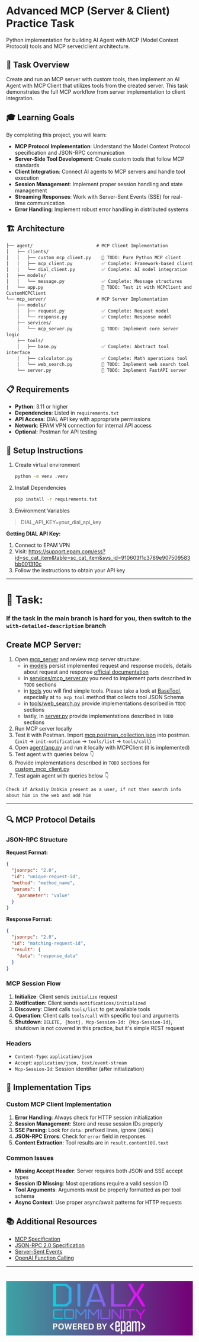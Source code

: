 # Advanced MCP (Server & Client) Practice Task

Python implementation for building AI Agent with MCP (Model Context Protocol) tools and MCP server/client architecture.

## 🎯 Task Overview

Create and run an MCP server with custom tools, then implement an AI Agent with MCP Client that utilizes tools from the created server. This task demonstrates the full MCP workflow from server implementation to client integration.

## 🎓 Learning Goals

By completing this project, you will learn:

- **MCP Protocol Implementation**: Understand the Model Context Protocol specification and JSON-RPC communication
- **Server-Side Tool Development**: Create custom tools that follow MCP standards
- **Client Integration**: Connect AI agents to MCP servers and handle tool execution
- **Session Management**: Implement proper session handling and state management
- **Streaming Responses**: Work with Server-Sent Events (SSE) for real-time communication
- **Error Handling**: Implement robust error handling in distributed systems

## 🏗️ Architecture

```
├── agent/                        # MCP Client Implementation
│   ├── clients/
│   │   ├── custom_mcp_client.py    🚧 TODO: Pure Python MCP client
│   │   ├── mcp_client.py           ✅ Complete: Framework-based client
│   │   └── dial_client.py          ✅ Complete: AI model integration
│   ├── models/           
│   │   └── message.py              ✅ Complete: Message structures
│   └── app.py                      🚧 TODO: Test it with MCPClient and CustomMCPClient
└── mcp_server/                   # MCP Server Implementation
    ├── models/
    │   ├── request.py              ✅ Complete: Request model
    │   └── response.py             ✅ Complete: Response model
    ├── services/
    │   └── mcp_server.py           🚧 TODO: Implement core server logic
    ├── tools/
    │   ├── base.py                 ✅ Complete: Abstract tool interface
    │   ├── calculator.py           ✅ Complete: Math operations tool
    │   └── web_search.py           🚧 TODO: Implement web search tool
    └── server.py                   🚧 TODO: Implement FastAPI server
```

## 📋 Requirements

- **Python**: 3.11 or higher
- **Dependencies**: Listed in `requirements.txt`
- **API Access**: DIAL API key with appropriate permissions
- **Network**: EPAM VPN connection for internal API access
- **Optional**: Postman for API testing

## 🔧 Setup Instructions

1. Create virtual environment
    ```bash
    python -m venv .venv
    ```
2. Install Dependencies
    ```bash
    pip install -r requirements.txt
    ```
3. Environment Variables
> DIAL_API_KEY=your_dial_api_key

**Getting DIAL API Key:**
1. Connect to EPAM VPN
2. Visit: https://support.epam.com/ess?id=sc_cat_item&table=sc_cat_item&sys_id=910603f1c3789e907509583bb001310c
3. Follow the instructions to obtain your API key
---

# 🚀 Task:
### If the task in the main branch is hard for you, then switch to the `with-detailed-description` branch

## Create MCP Server:
1. Open [mcp_server](mcp_server) and review mcp server structure:
   - in [models](mcp_server/models) persist implemented request and response models, details about request and response [official documentation](https://modelcontextprotocol.io/specification/2025-06-18/basic)
   - in [services/mcp_server.py](mcp_server/services/mcp_server.py) you need to implement parts described in `TODO` sections
   - in [tools](mcp_server/tools) you will find simple tools. Please take a look at [BaseTool](mcp_server/tools/base.py), especially at `to_mcp_tool` method that collects tool JSON Schema
   - in [tools/web_search.py](mcp_server/tools/web_search.py) provide implementations described in `TODO` sections
   - lastly, in [server.py](mcp_server/server.py) provide implementations described in `TODO` sections
2. Run MCP server locally
3. Test it with Postman. Import [mcp.postman_collection.json](mcp.postman_collection.json) into postman. (`init` -> `init-notification` -> `tools/list` -> `tools/call`)
4. Open [agent/app.py](agent/app.py) and run it locally with MCPClient (it is implemented)
5. Test agent with queries below 👇
6. Provide implementations described in `TODO` sections for [custom_mcp_client.py](agent/clients/custom_mcp_client.py)
7. Test again agent with queries below 👇
```text
Check if Arkadiy Dobkin present as a user, if not then search info about him in the web and add him
```

---
## 🔍 MCP Protocol Details

### JSON-RPC Structure

**Request Format:**
```json
{
  "jsonrpc": "2.0",
  "id": "unique-request-id",
  "method": "method_name",
  "params": {
    "parameter": "value"
  }
}
```

**Response Format:**
```json
{
  "jsonrpc": "2.0",
  "id": "matching-request-id",
  "result": {
    "data": "response_data"
  }
}
```

### MCP Session Flow

1. **Initialize**: Client sends `initialize` request
2. **Notification**: Client sends `notifications/initialized`
3. **Discovery**: Client calls `tools/list` to get available tools
4. **Operation**: Client calls `tools/call` with specific tool and arguments
5. **Shutdown**: `DELETE, {host}, Mcp-Session-Id: {Mcp-Session-Id}`, shutdown is not covered in this practice, but it's simple REST request

### Headers

- `Content-Type`: `application/json`
- `Accept`: `application/json, text/event-stream`
- `Mcp-Session-Id`: Session identifier (after initialization)

## 🎯 Implementation Tips

### Custom MCP Client Implementation

1. **Error Handling**: Always check for HTTP session initialization
2. **Session Management**: Store and reuse session IDs properly
3. **SSE Parsing**: Look for `data:` prefixed lines, ignore `[DONE]`
4. **JSON-RPC Errors**: Check for `error` field in responses
5. **Content Extraction**: Tool results are in `result.content[0].text`

### Common Issues

- **Missing Accept Header**: Server requires both JSON and SSE accept types
- **Session ID Missing**: Most operations require a valid session ID
- **Tool Arguments**: Arguments must be properly formatted as per tool schema
- **Async Context**: Use proper async/await patterns for HTTP requests


## 📚 Additional Resources

- [MCP Specification](https://spec.modelcontextprotocol.io/)
- [JSON-RPC 2.0 Specification](https://www.jsonrpc.org/specification)
- [Server-Sent Events](https://developer.mozilla.org/en-US/docs/Web/API/Server-sent_events)
- [OpenAI Function Calling](https://platform.openai.com/docs/guides/function-calling)

---
# <img src="dialx-banner.png">